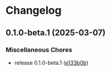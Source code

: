 # Changelog

## 0.1.0-beta.1 (2025-03-07)


### Miscellaneous Chores

* release 0.1.0-beta.1 ([e133b0b](https://github.com/Yama-Tomo/codegen-client-preset-transform/commit/e133b0b0e6424a277195af8bb03dcabc22b6ac4d))
